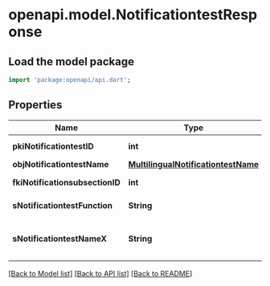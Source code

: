 # openapi.model.NotificationtestResponse

## Load the model package
```dart
import 'package:openapi/api.dart';
```

## Properties
Name | Type | Description | Notes
------------ | ------------- | ------------- | -------------
**pkiNotificationtestID** | **int** | The unique ID of the Notificationtest | 
**objNotificationtestName** | [**MultilingualNotificationtestName**](MultilingualNotificationtestName.md) |  | 
**fkiNotificationsubsectionID** | **int** | The unique ID of the Notificationsubsection | 
**sNotificationtestFunction** | **String** | The function name of the Notificationtest | 
**sNotificationtestNameX** | **String** | The name of the Notificationtest in the language of the requester | 

[[Back to Model list]](../README.md#documentation-for-models) [[Back to API list]](../README.md#documentation-for-api-endpoints) [[Back to README]](../README.md)


